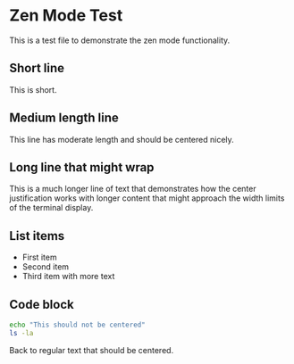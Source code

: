 # Zen Mode Test

This is a test file to demonstrate the zen mode functionality.

## Short line
This is short.

## Medium length line
This line has moderate length and should be centered nicely.

## Long line that might wrap
This is a much longer line of text that demonstrates how the center justification works with longer content that might approach the width limits of the terminal display.

## List items
- First item
- Second item  
- Third item with more text

## Code block
```bash
echo "This should not be centered"
ls -la
```

Back to regular text that should be centered.
